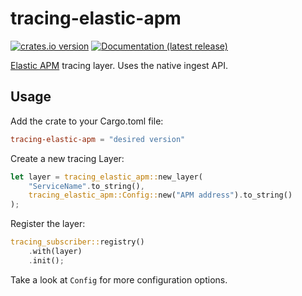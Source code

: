 # tracing-elastic-apm

[![crates.io version](https://img.shields.io/crates/v/tracing-elastic-apm.svg)](https://crates.io/crates/tracing-elastic-apm)
[![Documentation (latest release)](https://docs.rs/tracing-elastic-apm/badge.svg)](https://docs.rs/tracing-elastic-apm/)

[Elastic APM](https://www.elastic.co/guide/en/apm/get-started/7.10/index.html) tracing layer. Uses the native ingest API.

## Usage

Add the crate to your Cargo.toml file:

```toml
tracing-elastic-apm = "desired version"
```

Create a new tracing Layer:

```rust
let layer = tracing_elastic_apm::new_layer(
    "ServiceName".to_string(), 
    tracing_elastic_apm::Config::new("APM address").to_string()
);
```

Register the layer:

```rust
tracing_subscriber::registry()
    .with(layer)
    .init();
```

Take a look at `Config` for more configuration options.
